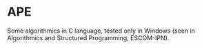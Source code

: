 # APE
Some algorithmics in C language, tested only in Windows (seen in Algorithmics and Structured Programming, ESCOM-IPN).
